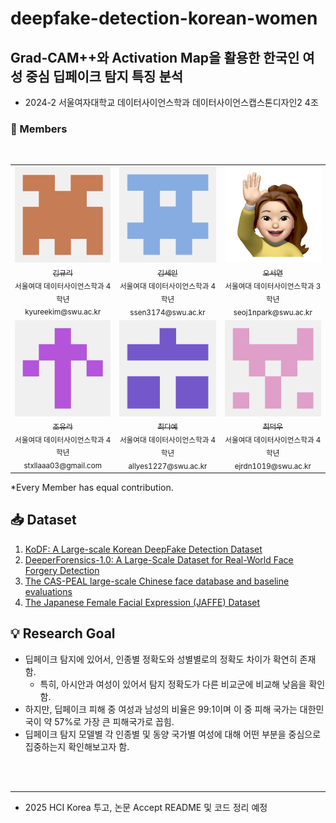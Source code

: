 # deepfake-detection-korean-women
## Grad-CAM++와 Activation Map을 활용한 한국인 여성 중심 딥페이크 탐지 특징 분석

- 2024-2 서울여자대학교 데이터사이언스학과 데이터사이언스캡스톤디자인2 4조
### 👥 Members
<div align="center">
<br>
<table>
  <tr>
    <td align="center">
      <a href="https://github.com/kyuriya">
        <img src="./readme_photos/profile/kyuriya.png" width="200px;" alt=""/>
        <br />
        <sub>김규리</sub>
      </a>
        <br>
        <sub>서울여대 데이터사이언스학과 4학년</sub>
        <br>
        <sub>kyureekim@swu.ac.kr</sub>
    </td>
    <td align="center">
      <a href="https://github.com/seiinkiim">
        <img src="./readme_photos/profile/seiinkiim.png" width="200px;" alt=""/>
        <br />
        <sub>김세인</sub>
      </a>
        <br>
        <sub>서울여대 데이터사이언스학과 4학년</sub>
        <br>
        <sub>ssen3174@swu.ac.kr</sub>
    </td>
    <td align="center">
      <a href="https://github.com/sohds">
        <img src="./readme_photos/profile/sohds.png" width="200px;" alt=""/>
        <br />
        <sub>오서연</sub>
      </a>
        <br>
        <sub>서울여대 데이터사이언스학과 3학년</sub>
        <br>
        <sub>seoj1npark@swu.ac.kr</sub>
    </td>
  </tr>
  <tr>
    <td align="center">
      <a href="https://github.com/stxllaaa">
        <img src="./readme_photos/profile/stxllaaa.png" width="200px;" alt=""/>
        <br />
        <sub>조유라</sub>
      </a>
        <br>
        <sub>서울여대 데이터사이언스학과 4학년</sub>
        <br>
        <sub>stxllaaa03@gmail.com</sub>
    </td>
    <td align="center">
      <a href="https://github.com/Choi-Daye">
        <img src="./readme_photos/profile/Choi-Daye.png" width="200px;" alt=""/>
        <br />
        <sub>최다예</sub>
      </a>
        <br>
        <sub>서울여대 데이터사이언스학과 4학년</sub>
        <br>
        <sub>allyes1227@swu.ac.kr</sub>
    </td>
    <td align="center">
      <a href="https://github.com/ejrdn">
        <img src="./readme_photos/profile/ejrdn.png" width="200px;" alt=""/>
        <br />
        <sub>최덕우</sub>
      </a>
        <br>
        <sub>서울여대 데이터사이언스학과 4학년</sub>
        <br>
        <sub>ejrdn1019@swu.ac.kr</sub>
    </td>
  </tr>
</table>
</div>
*Every Member has equal contribution.
<br>

## 📥 Dataset
1. <a href="https://deepbrainai-research.github.io/kodf/">KoDF: A Large-scale Korean DeepFake Detection Dataset </a>
2. <a href="https://liming-jiang.com/projects/DrF1/DrF1.html">DeeperForensics-1.0: A Large-Scale Dataset for Real-World Face Forgery Detection</a>
3. <a href="https://ieeexplore.ieee.org/document/4404053">The CAS-PEAL large-scale Chinese face database and baseline evaluations</a>
4. <a href="https://paperswithcode.com/dataset/jaffe">The Japanese Female Facial Expression (JAFFE) Dataset</a>

## 💡 Research Goal
- 딥페이크 탐지에 있어서, 인종별 정확도와 성별별로의 정확도 차이가 확연히 존재함.
  - 특히, 아시안과 여성이 있어서 탐지 정확도가 다른 비교군에 비교해 낮음을 확인함.
- 하지만, 딥페이크 피해 중 여성과 남성의 비율은 99:1이며 이 중 피해 국가는 대한민국이 약 57%로 가장 큰 피해국가로 꼽힘.
- 딥페이크 탐지 모델별 각 인종별 및 동양 국가별 여성에 대해 어떤 부분을 중심으로 집중하는지 확인해보고자 함.

<br>
<br>

---
- 2025 HCI Korea 투고, 논문 Accept README 및 코드 정리 예정